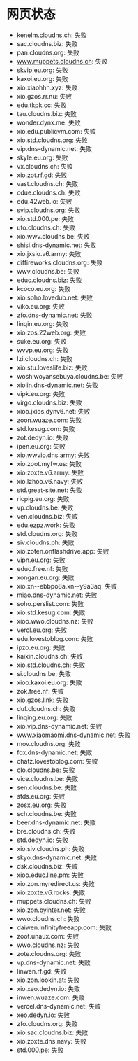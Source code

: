 # 网页状态
- kenelm.cloudns.ch: 失败
- sac.cloudns.biz: 失败
- pan.cloudns.org: 失败
- www.muppets.cloudns.ch: 失败
- skvip.eu.org: 失败
- kaxoi.eu.org: 失败
- xio.xiaohhh.xyz: 失败
- xio.gzos.rr.nu: 失败
- edu.tkpk.cc: 失败
- tau.cloudns.biz: 失败
- wonder.dynx.me: 失败
- xio.edu.publicvm.com: 失败
- xio.std.cloudns.org: 失败
- vip.dns-dynamic.net: 失败
- skyle.eu.org: 失败
- vx.cloudns.ch: 失败
- xio.zot.rf.gd: 失败
- vast.cloudns.ch: 失败
- cdue.cloudns.ch: 失败
- edu.42web.io: 失败
- svip.cloudns.org: 失败
- xio.std.000.pe: 失败
- uto.cloudns.ch: 失败
- xio.wwv.cloudns.be: 失败
- shisi.dns-dynamic.net: 失败
- xio.jxsio.v6.army: 失败
- diffireworks.cloudns.org: 失败
- wwv.cloudns.be: 失败
- educ.cloudns.biz: 失败
- kcoco.eu.org: 失败
- xio.soho.lovedub.net: 失败
- viko.eu.org: 失败
- zfo.dns-dynamic.net: 失败
- linqin.eu.org: 失败
- xio.zos.22web.org: 失败
- suke.eu.org: 失败
- wvvp.eu.org: 失败
- lzi.cloudns.ch: 失败
- xio.stu.loveslife.biz: 失败
- woshiwoyansebuya.cloudns.be: 失败
- xiolin.dns-dynamic.net: 失败
- vipk.eu.org: 失败
- virgo.cloudns.biz: 失败
- xioo.jxios.dynv6.net: 失败
- zoon.wuaze.com: 失败
- std.kesug.com: 失败
- zot.dedyn.io: 失败
- ipen.eu.org: 失败
- xio.wwvio.dns.army: 失败
- xio.zoot.myfw.us: 失败
- xio.zoxte.v6.army: 失败
- xio.lzhoo.v6.navy: 失败
- std.great-site.net: 失败
- ricpig.eu.org: 失败
- vp.cloudns.be: 失败
- ven.cloudns.biz: 失败
- edu.ezpz.work: 失败
- std.cloudns.org: 失败
- siv.cloudns.ph: 失败
- xio.zoten.onflashdrive.app: 失败
- vipn.eu.org: 失败
- educ.free.nf: 失败
- xongan.eu.org: 失败
- xio.xn--ebbpo8a.xn--y9a3aq: 失败
- miao.dns-dynamic.net: 失败
- soho.perslist.com: 失败
- xio.std.kesug.com: 失败
- xioo.wwo.cloudns.nz: 失败
- vercl.eu.org: 失败
- edu.lovestoblog.com: 失败
- ipzo.eu.org: 失败
- kaixin.cloudns.ch: 失败
- xio.std.cloudns.ch: 失败
- si.cloudns.be: 失败
- xioo.kaxoi.eu.org: 失败
- zok.free.nf: 失败
- xio.gzos.link: 失败
- duf.cloudns.ch: 失败
- linqing.eu.org: 失败
- xio.vip.dns-dynamic.net: 失败
- www.xiaomaomi.dns-dynamic.net: 失败
- mov.cloudns.org: 失败
- fox.dns-dynamic.net: 失败
- chatz.lovestoblog.com: 失败
- clo.cloudns.be: 失败
- vice.cloudns.be: 失败
- sen.cloudns.be: 失败
- stds.eu.org: 失败
- zosx.eu.org: 失败
- sch.cloudns.be: 失败
- beer.dns-dynamic.net: 失败
- bre.cloudns.ch: 失败
- std.dedyn.io: 失败
- xio.siv.cloudns.ph: 失败
- skyo.dns-dynamic.net: 失败
- dsk.cloudns.biz: 失败
- xioo.educ.line.pm: 失败
- xio.zon.myredirect.us: 失败
- xio.zoxte.v6.rocks: 失败
- muppets.cloudns.ch: 失败
- xio.zon.byinter.net: 失败
- wwo.cloudns.ch: 失败
- daiwen.infinityfreeapp.com: 失败
- zoot.unaux.com: 失败
- wwo.cloudns.nz: 失败
- zote.cloudns.org: 失败
- vp.dns-dynamic.net: 失败
- linwen.rf.gd: 失败
- xio.zon.lookin.at: 失败
- xio.xeo.dedyn.io: 失败
- inwen.wuaze.com: 失败
- vercel.dns-dynamic.net: 失败
- xeo.dedyn.io: 失败
- zfo.cloudns.org: 失败
- xio.sac.cloudns.biz: 失败
- xio.zoxte.dns.navy: 失败
- std.000.pe: 失败
